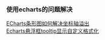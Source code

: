 ### 使用echarts的问题解决
[ECharts条形图如何解决坐标轴溢出](https://ask.csdn.net/questions/718243)  
[Echarts悬浮框tooltip显示自定义格式化](https://blog.csdn.net/yxk17668/article/details/85780575)
